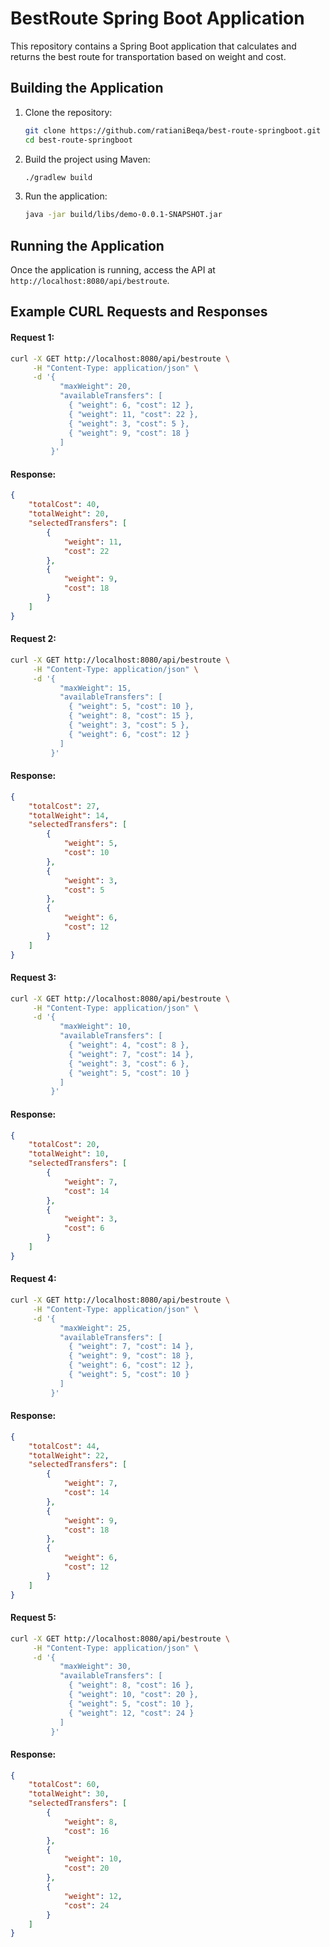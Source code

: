 # BestRoute Spring Boot Application

This repository contains a Spring Boot application that calculates and returns the best route for transportation based on weight and cost.


## Building the Application

1. Clone the repository:
   ```bash
   git clone https://github.com/ratianiBeqa/best-route-springboot.git
   cd best-route-springboot
   ```

2. Build the project using Maven:
   ```bash
   ./gradlew build
   ```

3. Run the application:
   ```bash
   java -jar build/libs/demo-0.0.1-SNAPSHOT.jar
   ```


## Running the Application

Once the application is running, access the API at `http://localhost:8080/api/bestroute`.

## Example CURL Requests and Responses

#### Request 1:
```bash
curl -X GET http://localhost:8080/api/bestroute \
     -H "Content-Type: application/json" \
     -d '{
           "maxWeight": 20,
           "availableTransfers": [
             { "weight": 6, "cost": 12 },
             { "weight": 11, "cost": 22 },
             { "weight": 3, "cost": 5 },
             { "weight": 9, "cost": 18 }
           ]
         }'
```

#### Response:
```json
{
    "totalCost": 40,
    "totalWeight": 20,
    "selectedTransfers": [
        {
            "weight": 11,
            "cost": 22
        },
        {
            "weight": 9,
            "cost": 18
        }
    ]
}
```


#### Request 2:
```bash
curl -X GET http://localhost:8080/api/bestroute \
     -H "Content-Type: application/json" \
     -d '{
           "maxWeight": 15,
           "availableTransfers": [
             { "weight": 5, "cost": 10 },
             { "weight": 8, "cost": 15 },
             { "weight": 3, "cost": 5 },
             { "weight": 6, "cost": 12 }
           ]
         }'

```

#### Response:
```json
{
    "totalCost": 27,
    "totalWeight": 14,
    "selectedTransfers": [
        {
            "weight": 5,
            "cost": 10
        },
        {
            "weight": 3,
            "cost": 5
        },
        {
            "weight": 6,
            "cost": 12
        }
    ]
}
```


#### Request 3:
```bash
curl -X GET http://localhost:8080/api/bestroute \
     -H "Content-Type: application/json" \
     -d '{
           "maxWeight": 10,
           "availableTransfers": [
             { "weight": 4, "cost": 8 },
             { "weight": 7, "cost": 14 },
             { "weight": 3, "cost": 6 },
             { "weight": 5, "cost": 10 }
           ]
         }'
```

#### Response:
```json
{
    "totalCost": 20,
    "totalWeight": 10,
    "selectedTransfers": [
        {
            "weight": 7,
            "cost": 14
        },
        {
            "weight": 3,
            "cost": 6
        }
    ]
}
```


#### Request 4:
```bash
curl -X GET http://localhost:8080/api/bestroute \
     -H "Content-Type: application/json" \
     -d '{
           "maxWeight": 25,
           "availableTransfers": [
             { "weight": 7, "cost": 14 },
             { "weight": 9, "cost": 18 },
             { "weight": 6, "cost": 12 },
             { "weight": 5, "cost": 10 }
           ]
         }'
```

#### Response:
```json
{
    "totalCost": 44,
    "totalWeight": 22,
    "selectedTransfers": [
        {
            "weight": 7,
            "cost": 14
        },
        {
            "weight": 9,
            "cost": 18
        },
        {
            "weight": 6,
            "cost": 12
        }
    ]
}
```


#### Request 5:
```bash
curl -X GET http://localhost:8080/api/bestroute \
     -H "Content-Type: application/json" \
     -d '{
           "maxWeight": 30,
           "availableTransfers": [
             { "weight": 8, "cost": 16 },
             { "weight": 10, "cost": 20 },
             { "weight": 5, "cost": 10 },
             { "weight": 12, "cost": 24 }
           ]
         }'
```

#### Response:
```json
{
    "totalCost": 60,
    "totalWeight": 30,
    "selectedTransfers": [
        {
            "weight": 8,
            "cost": 16
        },
        {
            "weight": 10,
            "cost": 20
        },
        {
            "weight": 12,
            "cost": 24
        }
    ]
}
```
